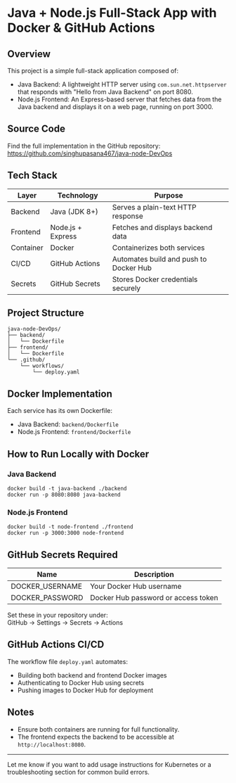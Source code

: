 # Java + Node.js Full-Stack App with Docker & GitHub Actions

## Overview

This project is a simple full-stack application composed of:

- Java Backend: A lightweight HTTP server using `com.sun.net.httpserver` that responds with "Hello from Java Backend" on port 8080.
- Node.js Frontend: An Express-based server that fetches data from the Java backend and displays it on a web page, running on port 3000.

## Source Code

Find the full implementation in the GitHub repository:  
https://github.com/singhupasana467/java-node-DevOps

## Tech Stack

| Layer     | Technology         | Purpose                                |
|-----------|--------------------|----------------------------------------|
| Backend   | Java (JDK 8+)       | Serves a plain-text HTTP response       |
| Frontend  | Node.js + Express   | Fetches and displays backend data       |
| Container | Docker              | Containerizes both services             |
| CI/CD     | GitHub Actions      | Automates build and push to Docker Hub |
| Secrets   | GitHub Secrets      | Stores Docker credentials securely      |

## Project Structure

```
java-node-DevOps/
├── backend/
│   └── Dockerfile
├── frontend/
│   └── Dockerfile
└── .github/
    └── workflows/
        └── deploy.yaml
```

## Docker Implementation

Each service has its own Dockerfile:

- Java Backend: `backend/Dockerfile`
- Node.js Frontend: `frontend/Dockerfile`

## How to Run Locally with Docker

### Java Backend

```
docker build -t java-backend ./backend
docker run -p 8080:8080 java-backend
```

### Node.js Frontend

```
docker build -t node-frontend ./frontend
docker run -p 3000:3000 node-frontend
```

## GitHub Secrets Required

| Name             | Description                        |
|------------------|------------------------------------|
| DOCKER_USERNAME  | Your Docker Hub username           |
| DOCKER_PASSWORD  | Docker Hub password or access token|

Set these in your repository under:  
GitHub → Settings → Secrets → Actions

## GitHub Actions CI/CD

The workflow file `deploy.yaml` automates:

- Building both backend and frontend Docker images
- Authenticating to Docker Hub using secrets
- Pushing images to Docker Hub for deployment

## Notes

- Ensure both containers are running for full functionality.
- The frontend expects the backend to be accessible at `http://localhost:8080`.

---

Let me know if you want to add usage instructions for Kubernetes or a troubleshooting section for common build errors.
